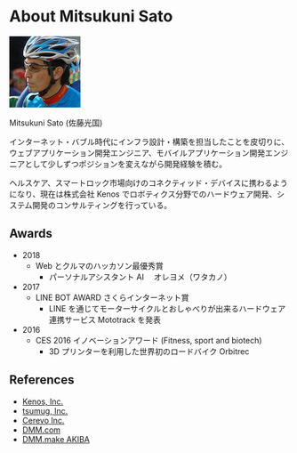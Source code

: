 # About Mitsukuni Sato

![profile image](./me.jpg)

Mitsukuni Sato (佐藤光国)

インターネット・バブル時代にインフラ設計・構築を担当したことを皮切りに、ウェブアプリケーション開発エンジニア、モバイルアプリケーション開発エンジニアとして少しずつポジションを変えながら開発経験を積む。

ヘルスケア、スマートロック市場向けのコネクティッド・デバイスに携わるようになり、現在は株式会社 Kenos でロボティクス分野でのハードウェア開発、システム開発のコンサルティングを行っている。

## Awards

- 2018
  - Web とクルマのハッカソン最優秀賞
    - パーソナルアシスタント AI 　オレヨメ（ワタカノ）
- 2017
  - LINE BOT AWARD さくらインターネット賞
    - LINE を通じてモーターサイクルとおしゃべりが出来るハードウェア連携サービス Mototrack を発表
- 2016
  - CES 2016 イノベーションアワード (Fitness, sport and biotech)
    - 3D プリンターを利用した世界初のロードバイク Orbitrec

## References

- [Kenos, Inc.](https://kenos.jp)
- [tsumug, Inc.](https://tsumug.com)
- [Cerevo Inc.](http://cerevo.com)
- [DMM.com](http://www.dmm.com/)
- [DMM.make AKIBA](http://akiba.dmm-make.com)

